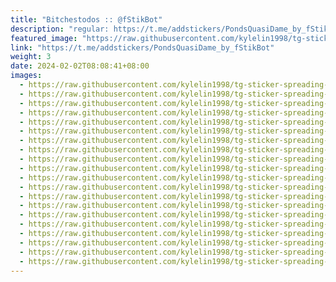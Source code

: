 ```yaml
---
title: "Bitchestodos :: @fStikBot"
description: "regular: https://t.me/addstickers/PondsQuasiDame_by_fStikBot"
featured_image: "https://raw.githubusercontent.com/kylelin1998/tg-sticker-spreading-worldwide-images/main/img/ad036c04-3856-4478-b837-34e00b3ae0bb.jpg"
link: "https://t.me/addstickers/PondsQuasiDame_by_fStikBot"
weight: 3
date: 2024-02-02T08:08:41+08:00
images:
  - https://raw.githubusercontent.com/kylelin1998/tg-sticker-spreading-worldwide-images/main/img/ad036c04-3856-4478-b837-34e00b3ae0bb.jpg
  - https://raw.githubusercontent.com/kylelin1998/tg-sticker-spreading-worldwide-images/main/img/865d9ca1-ff2f-4186-83ef-a2e7005e7cf9.jpg
  - https://raw.githubusercontent.com/kylelin1998/tg-sticker-spreading-worldwide-images/main/img/1c576abf-ceed-4290-85ae-12305df5d80f.jpg
  - https://raw.githubusercontent.com/kylelin1998/tg-sticker-spreading-worldwide-images/main/img/6b8fc6f7-1449-496a-915e-9ee2def5a680.jpg
  - https://raw.githubusercontent.com/kylelin1998/tg-sticker-spreading-worldwide-images/main/img/b92de26c-dfdd-4e9c-bff4-2a15c0376768.jpg
  - https://raw.githubusercontent.com/kylelin1998/tg-sticker-spreading-worldwide-images/main/img/b50ce201-35ee-49c2-af82-84f6c5502e3d.jpg
  - https://raw.githubusercontent.com/kylelin1998/tg-sticker-spreading-worldwide-images/main/img/9f9ed8d7-3c93-4072-ac39-d4c0a4357da3.jpg
  - https://raw.githubusercontent.com/kylelin1998/tg-sticker-spreading-worldwide-images/main/img/902617f7-5ebc-4d50-895b-f7ef7c720763.jpg
  - https://raw.githubusercontent.com/kylelin1998/tg-sticker-spreading-worldwide-images/main/img/02e368f8-4022-4895-b055-508da468fc6a.jpg
  - https://raw.githubusercontent.com/kylelin1998/tg-sticker-spreading-worldwide-images/main/img/19044888-1846-49c0-9f7b-19fd0778f153.jpg
  - https://raw.githubusercontent.com/kylelin1998/tg-sticker-spreading-worldwide-images/main/img/b69b1abc-9379-42da-9764-9825bc9d624c.jpg
  - https://raw.githubusercontent.com/kylelin1998/tg-sticker-spreading-worldwide-images/main/img/b55cf6a9-e0b4-4efc-b994-2781be61c5b9.jpg
  - https://raw.githubusercontent.com/kylelin1998/tg-sticker-spreading-worldwide-images/main/img/d82d3cea-7bc0-486f-ada4-ef26524dd8b7.jpg
  - https://raw.githubusercontent.com/kylelin1998/tg-sticker-spreading-worldwide-images/main/img/fb17a13a-7cba-46c0-8159-867acab6dd81.jpg
  - https://raw.githubusercontent.com/kylelin1998/tg-sticker-spreading-worldwide-images/main/img/6c386ad0-ad8b-4269-ab1b-62651d1d16ff.jpg
  - https://raw.githubusercontent.com/kylelin1998/tg-sticker-spreading-worldwide-images/main/img/6b3b5084-fc44-46df-89e4-1f20c27a6d19.jpg
  - https://raw.githubusercontent.com/kylelin1998/tg-sticker-spreading-worldwide-images/main/img/bad58fe1-5b39-4d9c-8d71-2539b20f9891.jpg
  - https://raw.githubusercontent.com/kylelin1998/tg-sticker-spreading-worldwide-images/main/img/3b4f64c1-130a-432b-b068-79b356aa16c1.jpg
  - https://raw.githubusercontent.com/kylelin1998/tg-sticker-spreading-worldwide-images/main/img/3704534f-0267-4d6e-a474-271eb09bafba.jpg
  - https://raw.githubusercontent.com/kylelin1998/tg-sticker-spreading-worldwide-images/main/img/0dbbafc0-8113-44aa-8a1d-5c1ac40d736b.jpg
---
```

